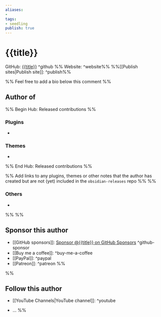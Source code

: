 ```yaml
---
aliases: 
- 
tags:
- seedling
publish: true
---
```


# {{title}}

GitHub: [{{title}}](https://github.com/{{title}}/) ^github
%% Website:  ^website%% 
%%[[Publish sites|Publish site]]: ^publish%%
 
%% Feel free to add a bio below this comment %%


## Author of

%% Begin Hub: Released contributions %%

### Plugins

- 

### Themes

- 

%% End Hub: Released contributions %%  

%% Add links to any plugins, themes or other notes that the author has created but are not (yet) included in the `obsidian-releases` repo %%
%%

### Others

-

%%
%%
## Sponsor this author

- [[GitHub sponsors]]: [Sponsor @{{title}} on GitHub Sponsors](https://github.com/sponsors/{{title}}) ^github-sponsor
- [[Buy me a coffee]]: ^buy-me-a-coffee
- [[PayPal]]: ^paypal
- [[Patreon]]: ^patreon
%%

%%
## Follow this author

- [[YouTube Channels|YouTube channel]]: ^youtube

- ...
%%